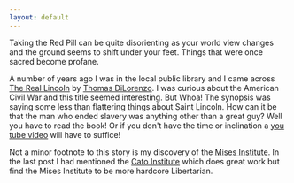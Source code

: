 ```yaml
---
layout: default
---
```


Taking the Red Pill can be quite disorienting as your world view changes and the
ground seems to shift under your feet.  Things that were once sacred become
profane.

A number of years ago I was in the local public library and I came
across [The Real Lincoln](http://store.mises.org/Real-Lincoln-The-P172.aspx) by
[Thomas DiLorenzo](https://mises.org/profile/thomas-j-dilorenzo).  I was curious
about the American Civil War and this title seemed interesting.  But Whoa!  The
synopsis was saying some less than flattering things about Saint Lincoln.  How
can it be that the man who ended slavery was anything other than a great guy?
Well you have to read the book!  Or if you don't have the time or inclination a
[you tube video](https://www.youtube.com/watch?v=nbFty9nZUac) will have to
suffice!

Not a minor footnote to this story is my discovery of the
[Mises Institute](https://mises.org/).  In the last post I had mentioned the
[Cato Institute](https://www.cato.org/) which does great work but find the Mises
Institute to be more hardcore Libertarian.
